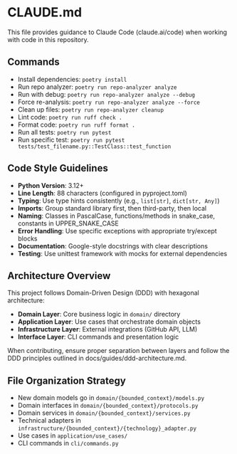 # CLAUDE.md

This file provides guidance to Claude Code (claude.ai/code) when working with code in this repository.

## Commands
- Install dependencies: `poetry install`
- Run repo analyzer: `poetry run repo-analyzer analyze`
- Run with debug: `poetry run repo-analyzer analyze --debug`
- Force re-analysis: `poetry run repo-analyzer analyze --force`
- Clean up files: `poetry run repo-analyzer cleanup`
- Lint code: `poetry run ruff check .`
- Format code: `poetry run ruff format .`
- Run all tests: `poetry run pytest`
- Run specific test: `poetry run pytest tests/test_filename.py::TestClass::test_function`

## Code Style Guidelines
- **Python Version**: 3.12+
- **Line Length**: 88 characters (configured in pyproject.toml)
- **Typing**: Use type hints consistently (e.g., `list[str]`, `dict[str, Any]`)
- **Imports**: Group standard library first, then third-party, then local
- **Naming**: Classes in PascalCase, functions/methods in snake_case, constants in UPPER_SNAKE_CASE
- **Error Handling**: Use specific exceptions with appropriate try/except blocks
- **Documentation**: Google-style docstrings with clear descriptions
- **Testing**: Use unittest framework with mocks for external dependencies

## Architecture Overview
This project follows Domain-Driven Design (DDD) with hexagonal architecture:
- **Domain Layer**: Core business logic in `domain/` directory
- **Application Layer**: Use cases that orchestrate domain objects
- **Infrastructure Layer**: External integrations (GitHub API, LLM)
- **Interface Layer**: CLI commands and presentation logic

When contributing, ensure proper separation between layers and follow the DDD principles outlined in docs/guides/ddd-architecture.md.

## File Organization Strategy
- New domain models go in `domain/{bounded_context}/models.py`
- Domain interfaces in `domain/{bounded_context}/protocols.py`
- Domain services in `domain/{bounded_context}/services.py`
- Technical adapters in `infrastructure/{bounded_context}/{technology}_adapter.py`
- Use cases in `application/use_cases/`
- CLI commands in `cli/commands.py`